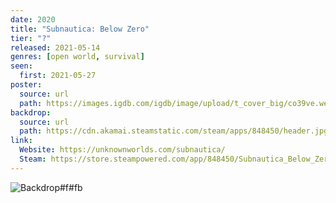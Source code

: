```yaml
---
date: 2020
title: "Subnautica: Below Zero"
tier: "?"
released: 2021-05-14
genres: [open world, survival]
seen:
  first: 2021-05-27
poster:
  source: url
  path: https://images.igdb.com/igdb/image/upload/t_cover_big/co39ve.webp
backdrop:
  source: url
  path: https://cdn.akamai.steamstatic.com/steam/apps/848450/header.jpg
link:
  Website: https://unknownworlds.com/subnautica/
  Steam: https://store.steampowered.com/app/848450/Subnautica_Below_Zero/
---
```


![Backdrop#f#fb](https://wallpapercave.com/wp/wp3753691.jpg "Source: Twitter")
